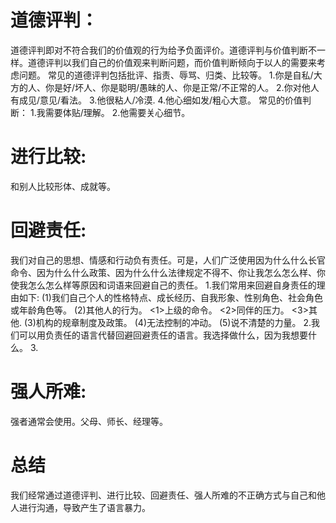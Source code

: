 # 道德评判：
  道德评判即对不符合我们的价值观的行为给予负面评价。道德评判与价值判断不一样。道德评判以我们自己的价值观来判断问题，而价值判断倾向于以人的需要来考虑问题。
  常见的道德评判包括批评、指责、辱骂、归类、比较等。
  1.你是自私/大方的人、你是好/坏人、你是聪明/愚昧的人、你是正常/不正常的人。
  2.你对他人有成见/意见/看法。
  3.他很粘人/冷漠.
  4.他心细如发/粗心大意。
  常见的价值判断：
  1.我需要体贴/理解。
  2.他需要关心细节。

# 进行比较: 
  和别人比较形体、成就等。

# 回避责任:
  我们对自己的思想、情感和行动负有责任。可是，人们广泛使用因为什么什么长官命令、因为什么什么政策、因为什么什么法律规定不得不、你让我怎么怎么样、你使我怎么怎么样等原因和词语来回避自己的责任。
  1.我们常用来回避自身责任的理由如下:
    (1)我们自己个人的性格特点、成长经历、自我形象、性别角色、社会角色或年龄角色等。
    (2)其他人的行为。
      <1>上级的命令。
      <2>同伴的压力。
      <3>其他.
    (3)机构的规章制度及政策。
    (4)无法控制的冲动。
    (5)说不清楚的力量。
  2.我们可以用负责任的语言代替回避回避责任的语言。我选择做什么，因为我想要什么。
  3.       

# 强人所难: 
  强者通常会使用。父母、师长、经理等。

# 总结  
  我们经常通过道德评判、进行比较、回避责任、强人所难的不正确方式与自己和他人进行沟通，导致产生了语言暴力。